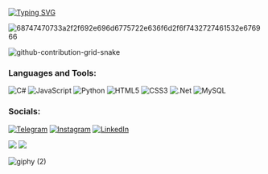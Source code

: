 [![Typing SVG](https://readme-typing-svg.demolab.com?font=Fira+Code&pause=1000&color=1587F7&background=2DFF7200&center=%D0%BF%D1%80%D0%B0%D0%B2%D0%B4%D0%B0&vCenter=%D0%BF%D1%80%D0%B0%D0%B2%D0%B4%D0%B0&repeat=%D0%BF%D1%80%D0%B0%D0%B2%D0%B4%D0%B0&width=560&height=80&lines=Hi%2C+my+name+is+Eugene.+I+am+20+years+old.+;I'm+studying+to+be+a+back+end+developer)](https://git.io/typing-svg)


![68747470733a2f2f692e696d6775722e636f6d2f6f7432727461532e676966](https://user-images.githubusercontent.com/89845641/219041405-1247bfad-3566-498d-9e5e-6ef49ed298c1.gif)

![github-contribution-grid-snake](https://user-images.githubusercontent.com/89845641/218791674-c52db856-24d2-429f-8867-170c365730d1.svg)

 ### Languages and Tools:
![C#](https://img.shields.io/badge/c%23-%23239120.svg?style=for-the-badge&logo=c-sharp&logoColor=white)
![JavaScript](https://img.shields.io/badge/javascript-%23323330.svg?style=for-the-badge&logo=javascript&logoColor=%23F7DF1E)
![Python](https://img.shields.io/badge/python-3670A0?style=for-the-badge&logo=python&logoColor=ffdd54)
![HTML5](https://img.shields.io/badge/html5-%23E34F26.svg?style=for-the-badge&logo=html5&logoColor=white)
![CSS3](https://img.shields.io/badge/css3-%231572B6.svg?style=for-the-badge&logo=css3&logoColor=white)
![.Net](https://img.shields.io/badge/.NET-5C2D91?style=for-the-badge&logo=.net&logoColor=white)
![MySQL](https://img.shields.io/badge/mysql-%2300f.svg?style=for-the-badge&logo=mysql&logoColor=white)

### Socials:
[![Telegram](https://img.shields.io/badge/-Telegram-090909?style=for-the-badge&logo=telegram&logoColor=27A0D9)](https://t.me/dxp_10)
[![Instagram](https://img.shields.io/badge/-Instagram-090909?style=for-the-badge&logo=instagram&logoColor=B4068E)](https://www.instagram.com/dxp_10)
[![LinkedIn](https://img.shields.io/badge/-LinkedIn-090909?style=for-the-badge&logo=linkedin&logoColor=007BB6)]([https://www.linkedin.com/in/](https://ua.linkedin.com/in/evgeniy-han-356a16254?trk=people-guest_people_search-card))





![](https://github-profile-summary-cards.vercel.app/api/cards/stats?username=zheni4ka&theme=github_dark) 
![](https://komarev.com/ghpvc/?username=dxp10)



![giphy (2)](https://user-images.githubusercontent.com/89845641/219144237-cf8751f7-8c41-4fcd-a263-6e3df85b9fbc.gif)

